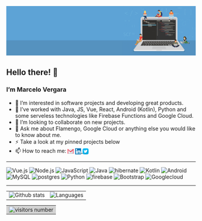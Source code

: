![alt text](https://github.com/marcelorvergara/marcelorvergara/blob/main/good-programmer-banner-final.jpg)

## Hello there! :wave:

### I’m Marcelo Vergara

- 👀 I’m interested in software projects and developing great products.
- 🌱 I’ve worked with Java, JS, Vue, React, Android (Kotlin), Python and some serveless technologies like Firebase Functions and Google Cloud.
- 💞️ I’m looking to collaborate on new projects.
- :speech_balloon: Ask me about Flamengo, Google Cloud or anything else you would like to know about me.
- :zap: Take a look at my pinned projects below
- 📫 How to reach me: <a href="mailto:me@mvergara.net"><img src="icons/gmail.svg" alt="GmailIcon" width="16" height="16" align="center"><img/></a> <a href="https://www.linkedin.com/in/mvergara/"><img src="icons/linkedin.svg" alt="LinkedinIcon" width="16" height="16" align="center"><img/> <a href="https://twitter.com/OFlamengoFacts"><img src="icons/twitter.svg" alt="TwitterIcon" width="16" height="16" align="center"><img/></a>

***

<img alt="Vue.js" src="https://img.shields.io/badge/Vue.js-gray?style=for-the-badge&logo=vue.js"/> <img alt="Node.js" src="https://img.shields.io/badge/Node.js-gray?style=for-the-badge&logo=node.js"/> <img alt="JavaScript" src="https://img.shields.io/badge/JavaScript-gray?style=for-the-badge&logo=javascript"/>  <img alt="Java" src="https://img.shields.io/badge/Java-gray?style=for-the-badge&logo=java&logoColor=E96420"/> <img alt="hibernate" src="https://img.shields.io/badge/Hibernate-gray?style=for-the-badge&logo=hibernate"/> <img alt="Kotlin" src="https://img.shields.io/badge/Kotlin-gray?style=for-the-badge&logo=kotlin"/> <img alt="Android" src="https://img.shields.io/badge/Android-gray?style=for-the-badge&logo=android"/> <img alt="MySQL" src="https://img.shields.io/badge/MySQL-gray?style=for-the-badge&logo=mysql&logoColor=lightblue"/> <img alt="postgres" src="https://img.shields.io/badge/postgres-grey?style=for-the-badge&logo=postgresql"/> <img alt="Python" src="https://img.shields.io/badge/Python-gray?style=for-the-badge&logo=python"/> <img alt="firebase" src="https://img.shields.io/badge/Firebase-gray?style=for-the-badge&logo=firebase"/> <img alt="Bootstrap" src="https://img.shields.io/badge/Bootstrap-gray?style=for-the-badge&logo=bootstrap"/> <img alt="Googlecloud" src="https://img.shields.io/badge/Googlecloud-gray?style=for-the-badge&logo=google%20cloud"/> 

---

<table style="vertical-align: top; border-collapse: collapse; border:0; text-decoration:none; outline:none">
    <tr>
        <td>
            <img width="433" alt="Github stats" src="https://github-readme-stats.vercel.app/api?username=marcelorvergara&count_private=true&show_icons=true&theme=onedark"/> 
        </td>    
        <td>
            <img width="280" src="https://github-readme-stats.vercel.app/api/top-langs/?username=marcelorvergara&langs_count=10&layout=compact&theme=onedark" height="220" alt="Languages" />
        </td>
    </tr>
</table>

<table>
    <tr>
        <td colspan="2" style="text-align: center; background-color: lightgray">
            <img src="https://visitor-badge.laobi.icu/badge?page_id=marcelorvergara.marcelorvergara" alt="visitors number"/>
        </td>
    </tr>
</table>



